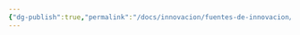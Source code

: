 ```yaml
---
{"dg-publish":true,"permalink":"/docs/innovacion/fuentes-de-innovacion/serendipia/","tags":[[["InnBoK"]],[["content"]]]}
---
```

